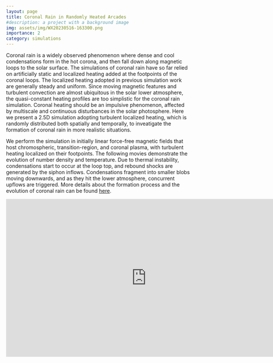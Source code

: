 ```yaml
---
layout: page
title: Coronal Rain in Randomly Heated Arcades
#description: a project with a background image
img: assets/img/WX20230516-163300.png
importance: 2
category: simulations
---
```


Coronal rain is a widely observed phenomenon where dense and cool condensations form in the hot corona, and then fall down along magnetic loops to the solar surface. The simulations of coronal rain have so far relied on artificially static and localized heating added at the footpoints of the coronal loops. The localized heating adopted in previous simulation work are generally steady and uniform. Since moving magnetic features and turbulent convection are almost ubiquitous in the solar lower atmosphere, the quasi-constant heating profiles are too simplistic for the coronal rain simulation. Coronal heating should be an impulsive phenomenon, affected by multiscale and continuous disturbances in the solar photosphere. Here we present a 2.5D simulation adopting turbulent localized heating, which is randomly distributed both spatially and temporally, to inveatigate the formation of coronal rain in more realistic situations.

We perform the simulation in initially linear force-free magnetic fields that host chromospheric, transition-region, and coronal plasma, with turbulent heating localized on their footpoints. The following movies demonstrate the evolution of number density and temperature. Due to thermal instability, condensations start to occur at the loop top, and rebound shocks are generated by the siphon inflows. Condensations fragment into smaller blobs moving downwards, and as they hit the lower atmosphere, concurrent upflows are triggered. More details about the formation process and the evolution of coronal rain can be found <a href="https://iopscience.iop.org/article/10.3847/1538-4357/ac41cd">here</a>.

<iframe width="768" height="432" src="https://www.youtube.com/embed/wZV16zmCRjs" title="YouTube video player" frameborder="0" allow="accelerometer; autoplay; clipboard-write; encrypted-media; gyroscope; picture-in-picture" allowfullscreen></iframe>
